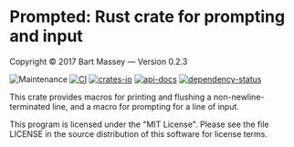 # Prompted: Rust crate for prompting and input
Copyright © 2017 Bart Massey — Version 0.2.3

![Maintenance](https://img.shields.io/badge/maintenance-actively--developed-brightgreen.svg)
[![CI](https://github.com/BartMassey/prompted/actions/workflows/rust.yml/badge.svg)](https://github.com/BartMassey/prompted/actions/workflows/rust.yml)
[![crates-io](https://img.shields.io/crates/v/prompted.svg)](https://crates.io/crates/prompted)
[![api-docs](https://docs.rs/prompted/badge.svg)](https://docs.rs/prompted)
[![dependency-status](https://deps.rs/repo/github/BartMassey/prompted/status.svg)](https://deps.rs/repo/github/BartMassey/prompted)

This crate provides macros for printing and flushing a
non-newline-terminated line, and a macro for prompting for a
line of input.

This program is licensed under the "MIT License".  Please
see the file LICENSE in the source distribution of this
software for license terms.

